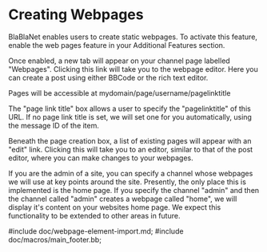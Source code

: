 Creating Webpages
=================

BlaBlaNet enables users to create static webpages.  To activate this feature, enable the web pages feature in your Additional Features section.

Once enabled, a new tab will appear on your channel page labelled "Webpages".  Clicking this link will take you to the webpage editor.  Here you can create a post using either BBCode or the rich text editor.

Pages will be accessible at mydomain/page/username/pagelinktitle

The "page link title" box allows a user to specify the "pagelinktitle" of this URL.  If no page link title is set, we will set one for you automatically, using the message ID of the item.  

Beneath the page creation box, a list of existing pages will appear with an "edit" link.  Clicking this will take you to an editor, similar to that of the post editor, where you can make changes to your webpages.

If you are the admin of a site, you can specify a channel whose webpages we will use at key points around the site.  Presently, the only place this is implemented is the home page.  If you specify the channel "admin" and then the channel called "admin" creates a webpage called "home", we will display it's content on your websites home page.  We expect this functionality to be extended to other areas in future.

#include doc/webpage-element-import.md;
#include doc/macros/main_footer.bb;
